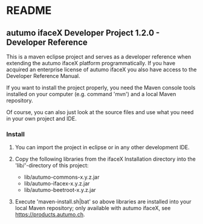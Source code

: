 # README

## autumo ifaceX Developer Project 1.2.0 - Developer Reference

This is a maven eclipse project and serves as a developer reference when 
extending the autumo ifaceX platform programmatically. If you have acquired
an enterprise license of autumo ifaceX you also have access to the Developer
Reference Manual.

If you want to install the project properly, you need the Maven console
tools installed on your computer (e.g. command 'mvn') and a local Maven
repository.

Of course, you can also just look at the source files and use what you need
in your own project and IDE.

### Install

1.	You can import the project in eclipse or in any other development IDE.

2.	Copy the following libraries from the ifaceX Installation directory
	into the 'lib/'-directory of this project:
	
	- lib/autumo-commons-x.y.z.jar
	- lib/autumo-ifacex-x.y.z.jar
	- lib/autumo-beetroot-x.y.z.jar

3.	Execute 'maven-install.sh|bat' so above libraries are installed into 
	your local Maven repository; only available with autumo ifaceX, see
	https://products.autumo.ch.

